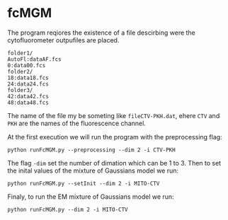 # fcMGM

The program reqiores the existence of a file descirbing were the cytofluorometer outpufiles are placed. 

```
folder1/
AutoFl:dataAF.fcs
0:data00.fcs
folder2/
18:data18.fcs
24:data24.fcs
folder3/
42:data42.fcs
48:data48.fcs
```
The name of the file my be someting like `fileCTV-PKH.dat`, ehere `CTV` and `PKH` are the names of the fluorescence channel.

At the first execution we will run the program with the preprocessing flag:
```
python runFcMGM.py --preprocessing --dim 2 -i CTV-PKH
```
The flag `-dim` set the number of dimation which can be 1 to 3.
Then to set the inital values of the mixture of Gaussians model we run:
```
python runFcMGM.py --setInit --dim 2 -i MITO-CTV
```
Finaly, to run the EM mixture of Gaussians model we run:
```
python runFcMGM.py --dim 2 -i MITO-CTV
```

